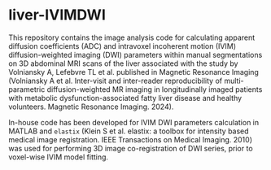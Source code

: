# liver-IVIMDWI

This repository contains the image analysis code for calculating apparent diffusion coefficients (ADC) and intravoxel incoherent motion (IVIM) diffusion-weighted imaging (DWI) parameters within manual segmentations on 3D abdominal MRI scans of the liver associated with the study by Volniansky A, Lefebvre TL et al. published in Magnetic Resonance Imaging (Volniansky A et al. Inter-visit and inter-reader reproducibility of multi-parametric diffusion-weighted MR imaging in longitudinally imaged patients with metabolic dysfunction-associated fatty liver disease and healthy volunteers. Magnetic Resonance Imaging. 2024).  

In-house code has been developed for IVIM DWI parameters calculation in MATLAB and `elastix` (Klein S et al. elastix: a toolbox for intensity based medical image registration. IEEE Transactions on Medical Imaging. 2010) was used for performing 3D image co-registration of DWI series, prior to voxel-wise IVIM model fitting.
